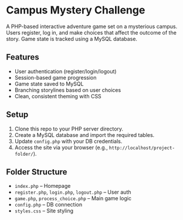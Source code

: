 # Campus Mystery Challenge

A PHP-based interactive adventure game set on a mysterious campus. Users register, log in, and make choices that affect the outcome of the story. Game state is tracked using a MySQL database.

## Features
- User authentication (register/login/logout)
- Session-based game progression
- Game state saved to MySQL
- Branching storylines based on user choices
- Clean, consistent theming with CSS

## Setup
1. Clone this repo to your PHP server directory.
2. Create a MySQL database and import the required tables.
3. Update `config.php` with your DB credentials.
4. Access the site via your browser (e.g., `http://localhost/project-folder/`).

## Folder Structure
- `index.php` – Homepage
- `register.php`, `login.php`, `logout.php` – User auth
- `game.php`, `process_choice.php` – Main game logic
- `config.php` – DB connection
- `styles.css` – Site styling
